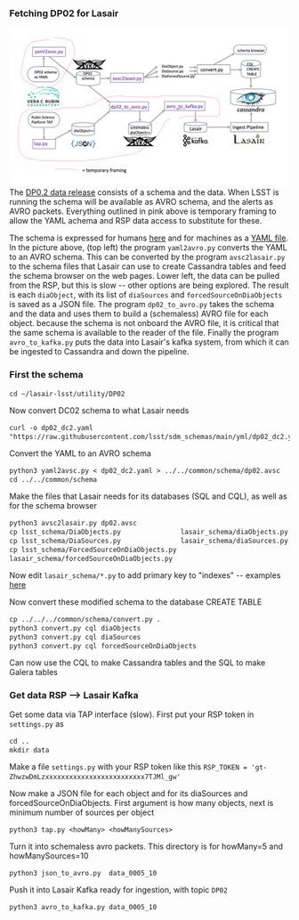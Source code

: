 ### Fetching DP02 for Lasair
![Screenshot](screenshot.png)
The [DP0.2 data release](https://dp0-2.lsst.io/) consists of a schema and the data. 
When LSST is running the schema will be available as AVRO schema, and the alerts as AVRO packets. Everything outlined in pink above is temporary framing to allow the YAML achema and RSP data access to substitute for these.

The schema is expressed for humans [here](https://dm.lsst.org/sdm_schemas/browser/dp02.html) and for machines as a [YAML file](https://github.com/lsst/sdm_schemas/blob/main/yml/dp02_dc2.yaml). In the picture above, (top left) the program `yaml2avro.py` converts the YAML to an AVRO schema. This can be converted by the program `avsc2lasair.py` to the schema files that Lasair can use to create Cassandra tables and feed the schema browser on the web pages. Lower left, the data can be pulled from the RSP, but this is slow -- other options are being explored. The result is each `diaObject`, with its list of `diaSources` and `forcedSourceOnDiaObjects` is saved as a JSON file. The program `dp02_to_avro.py` takes the schema and the data and uses them to build a (schemaless) AVRO file for each object. because the schema is not onboard the AVRO file, it is critical that the same schema is available to the reader of the file. Finally the program `avro_to_kafka.py` puts the data into Lasair's kafka system, from which it can be ingested to Cassandra and down the pipeline.

### First the schema
```
cd ~/lasair-lsst/utility/DP02
```
Now convert DC02 schema to what Lasair needs
```
curl -o dp02_dc2.yaml "https://raw.githubusercontent.com/lsst/sdm_schemas/main/yml/dp02_dc2.yaml"
```

Convert the YAML to an AVRO schema
```
python3 yaml2avsc.py < dp02_dc2.yaml > ../../common/schema/dp02.avsc
cd ../../common/schema
```

Make the files that Lasair needs for its databases (SQL and CQL), as well as for the schema browser
```
python3 avsc2lasair.py dp02.avsc
cp lsst_schema/DiaObjects.py               lasair_schema/diaObjects.py
cp lsst_schema/DiaSources.py               lasair_schema/diaSources.py
cp lsst_schema/ForcedSourceOnDiaObjects.py lasair_schema/forcedSourceOnDiaObjects.py
```

Now edit `lasair_schema/*.py` to add primary key to "indexes" -- examples [here](https://github.com/lsst-uk/lasair-lsst/tree/main/common/schema/lasair_schema)

Now convert these modified schema to the database CREATE TABLE
```
cp ../../../common/schema/convert.py .
python3 convert.py cql diaObjects
python3 convert.py cql diaSources
python3 convert.py cql forcedSourceOnDiaObjects
```

Can now use the CQL to make Cassandra tables and the SQL to make Galera tables

### Get data RSP --> Lasair Kafka
Get some data via TAP interface (slow). First put your RSP token in `settings.py` as
```
cd ..
mkdir data
```
Make a file `settings.py` with your RSP token like this `RSP_TOKEN = 'gt-ZhwzwDmLzxxxxxxxxxxxxxxxxxxxxxxxxx7TJMl_gw'`

Now make a JSON file for each object and for its diaSources and forcedSourceOnDiaObjects. First argument is how many objects, next is minimum number of sources per object
```
python3 tap.py <howMany> <howManySources>
```

Turn it into schemaless avro packets. This directory is for howMany=5 and howManySources=10
```
python3 json_to_avro.py  data_0005_10
```

Push it into Lasair Kafka ready for ingestion, with topic `DP02`
```
python3 avro_to_kafka.py data_0005_10
```


